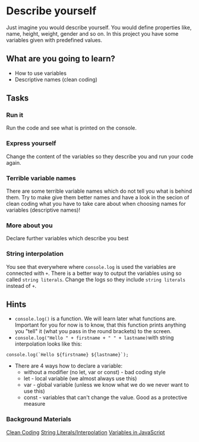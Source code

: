# Describe yourself

Just imagine you would describe yourself. You would define properties like, name, height, weight, gender and so on. In this project you have some variables given with predefined values.


## What are you going to learn?

* How to use variables
* Descriptive names (clean coding)

## Tasks

### Run it
Run the code and see what is printed on the console.

### Express yourself
Change the content of the variables so they describe you and run your code again.

### Terrible variable names
There are some terrible variable names which do not tell you what is behind them. Try to make give them better names and have a look in the secion of clean coding what you have to take care about when choosing names for variables (descriptive names)!

### More about you
Declare further variables which describe you best

### String interpolation
You see that everywhere where `console.log` is used the variables are connected with `+`. There is a better way to output the variables using so called `string literals`. Change the logs so they include `string literals` instead of `+`.

## Hints
* `console.log()` is a function. We will learn later what functions are. Important for you for now is to know, that this function prints anything you "tell" it (what you pass in the round brackets) to the screen.
* `console.log("Hello " + firstname + " " + lastname)`with string interpolation looks like this:
```
console.log(`Hello ${firstname} ${lastname}`);
```
* There are 4 ways how to declare a variable:
  * without a modifier (no let, var or const) - bad coding style
  * let - local variable (we almost always use this)
  * var - global variable (unless we know what we do we never want to use this)
  * const - variables that can't change the value. Good as a protective measure

### Background Materials
[Clean Coding](https://journey.code.cool/v2/learn/materials/competencies/clean-code.md)
[String Literals/Interpolation](https://developer.mozilla.org/en-US/docs/Web/JavaScript/Reference/Template_literals)
[Variables in JavaScript](https://journey.code.cool/v2/learn/materials/competencies/javascript-basics/javascript-variables.md)
